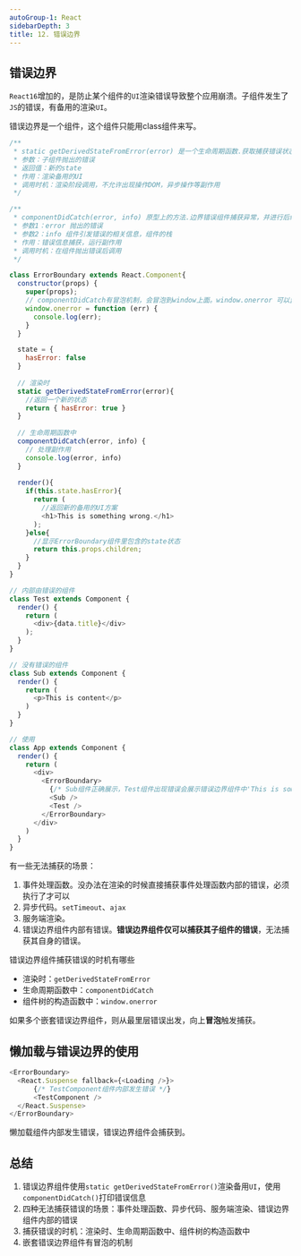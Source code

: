 ```yaml
---
autoGroup-1: React
sidebarDepth: 3
title: 12. 错误边界
---
```


## 错误边界
`React16`增加的，是防止某个组件的`UI`渲染错误导致整个应用崩溃。子组件发生了`JS`的错误，有备用的渲染`UI`。

错误边界是一个组件，这个组件只能用class组件来写。

```javascript
/**
 * static getDerivedStateFromError(error) 是一个生命周期函数.获取捕获错误状态，修改错误状态
 * 参数：子组件抛出的错误
 * 返回值：新的state
 * 作用：渲染备用的UI
 * 调用时机：渲染阶段调用，不允许出现操作DOM，异步操作等副作用
 */

/**
 * componentDidCatch(error, info) 原型上的方法.边界错误组件捕获异常，并进行后续处理
 * 参数1：error 抛出的错误
 * 参数2：info 组件引发错误的相关信息，组件的栈
 * 作用：错误信息捕获，运行副作用
 * 调用时机：在组件抛出错误后调用
 */

class ErrorBoundary extends React.Component{
  constructor(props) {
    super(props);
    // componentDidCatch有冒泡机制，会冒泡到window上面。window.onerror 可以监听到error触发的。注意：生产环境下不可以
    window.onerror = function (err) {
      console.log(err);
    }
  }

  state = {
    hasError: false
  }
  
  // 渲染时
  static getDerivedStateFromError(error){
    //返回一个新的状态
    return { hasError: true }
  }
  
  // 生命周期函数中
  componentDidCatch(error, info) {
    // 处理副作用
    console.log(error, info)
  }
  
  render(){
    if(this.state.hasError){
      return (
        //返回新的备用的UI方案
        <h1>This is something wrong.</h1>
      );
    }else{
      //显示ErrorBoundary组件里包含的state状态
      return this.props.children;
    }
  }
}

// 内部由错误的组件
class Test extends Component {
  render() {
    return (
      <div>{data.title}</div>
    );
  }
}

// 没有错误的组件
class Sub extends Component {
  render() {
    return (
      <p>This is content</p>
    )
  }
}

// 使用
class App extends Component {
  render() {
    return (
      <div>
        <ErrorBoundary>
          {/* Sub组件正确展示，Test组件出现错误会展示错误边界组件中'This is something wrong.' */}
          <Sub />
          <Test />
        </ErrorBoundary>
      </div>
    )
  }
}
```

有一些无法捕获的场景：
1. 事件处理函数。没办法在渲染的时候直接捕获事件处理函数内部的错误，必须执行了才可以
2. 异步代码。`setTimeout`、`ajax`
3. 服务端渲染。
4. 错误边界组件内部有错误。**错误边界组件仅可以捕获其子组件的错误**，无法捕获其自身的错误。

错误边界组件捕获错误的时机有哪些
- 渲染时：`getDerivedStateFromError`
- 生命周期函数中：`componentDidCatch`
- 组件树的构造函数中：`window.onerror`

如果多个嵌套错误边界组件，则从最里层错误出发，向上**冒泡**触发捕获。

## 懒加载与错误边界的使用
```javascript
<ErrorBoundary>
  <React.Suspense fallback={<Loading />}>
      {/* TestComponent组件内部发生错误 */}
      <TestComponent />
  </React.Suspense>
</ErrorBoundary>
```

懒加载组件内部发生错误，错误边界组件会捕获到。

## 总结
1. 错误边界组件使用`static getDerivedStateFromError()`渲染备用`UI`，使用`componentDidCatch()`打印错误信息
2. 四种无法捕获错误的场景：事件处理函数、异步代码、服务端渲染、错误边界组件内部的错误
3. 捕获错误的时机：渲染时、生命周期函数中、组件树的构造函数中
4. 嵌套错误边界组件有冒泡的机制